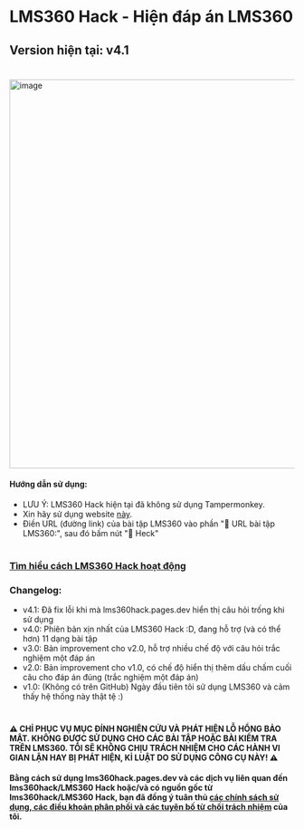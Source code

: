 # LMS360 Hack - Hiện đáp án LMS360
## Version hiện tại: v4.1

#

<img width="1551" height="687" alt="image" src="https://github.com/user-attachments/assets/ef6b8afe-f941-46ed-bed2-76def2c43523" />

#### Hướng dẫn sử dụng:
- LƯU Ý: LMS360 Hack hiện tại đã không sử dụng Tampermonkey.
- Xin hãy sử dụng website [này](https://lms360hack.pages.dev/).
- Điền URL (đường link) của bài tập LMS360 vào phần "🔗 URL bài tập LMS360:", sau đó bấm nút "🚀 Heck"

#

### [Tìm hiểu cách LMS360 Hack hoạt động](How_it_work.pdf)

### Changelog:
- v4.1: Đã fix lỗi khi mà lms360hack.pages.dev hiển thị câu hỏi trống khi sử dụng
- v4.0: Phiên bản xịn nhất của LMS360 Hack :D, đang hỗ trợ (và có thể hơn) 11 dạng bài tập
- v3.0: Bản improvement cho v2.0, hỗ trợ nhiều chế độ với câu hỏi trắc nghiệm một đáp án
- v2.0: Bản improvement cho v1.0, có chế độ hiển thị thêm dấu chấm cuối câu cho đáp án đúng (trắc nghiệm một đáp án)
- v1.0: (Không có trên GitHub) Ngày đầu tiên tôi sử dụng LMS360 và cảm thấy hệ thống này thật tệ :)

#

#### ⚠️ CHỈ PHỤC VỤ MỤC ĐÍNH NGHIÊN CỨU VÀ PHÁT HIỆN LỖ HỔNG BẢO MẬT. KHÔNG ĐƯỢC SỬ DỤNG CHO CÁC BÀI TẬP HOẶC BÀI KIỂM TRA TRÊN LMS360. TÔI SẼ KHÔNG CHỊU TRÁCH NHIỆM CHO CÁC HÀNH VI GIAN LẬN HAY BỊ PHÁT HIỆN, KỈ LUẬT DO SỬ DỤNG CÔNG CỤ NÀY! ⚠️

#### Bằng cách sử dụng lms360hack.pages.dev và các dịch vụ liên quan đến lms360hack/LMS360 Hack hoặc/và có nguồn gốc từ lms360hack/LMS360 Hack, bạn đã đồng ý tuân thủ [các chính sách sử dụng, các điều khoản phân phối và các tuyên bố từ chối trách nhiệm](https://raw.githubusercontent.com/HiennNek/lms360hack/refs/heads/main/LICENSE.md) của tôi.
